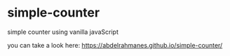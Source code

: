 # simple-counter
simple counter using vanilla javaScript

you can take a look here: https://abdelrahmanes.github.io/simple-counter/
